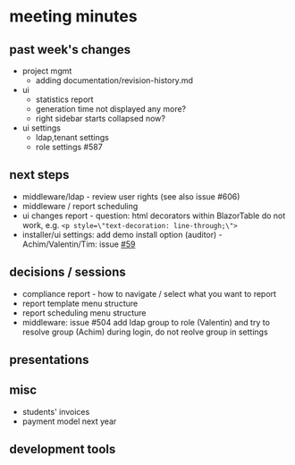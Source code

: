
# meeting minutes

## past week's changes
- project mgmt
  - adding documentation/revision-history.md
- ui
  - statistics report
  - generation time not displayed any more?
  - right sidebar starts collapsed now?
- ui settings
  - ldap,tenant settings
  - role settings #587

## next steps
- middleware/ldap - review user rights (see also issue #606)
- middleware / report scheduling
- ui changes report - question: html decorators within BlazorTable do not work, e.g. `<p style=\"text-decoration: line-through;\">`
- installer/ui settings: add demo install option (auditor) - Achim/Valentin/Tim: issue [#59](https://github.com/CactuseSecurity/firewall-orchestrator/issues/59)

## decisions / sessions
- compliance report - how to navigate / select what you want to report
- report template menu structure
- report scheduling menu structure
- middleware: issue #504 add ldap group to role (Valentin) and try to resolve group (Achim) during login, do not reolve group in settings 


## presentations

## misc
- students' invoices
- payment model next year

## development tools
